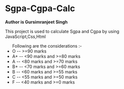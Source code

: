 # Sgpa-Cgpa-Calc
<p><b>Author is Gursimranjeet Singh</b></p>
<p>This project is used to calculate Sgpa and Cgpa by using JavaScript,Css,Html</p>
<ul>
 Following are the considerations :-
 <li>O -- &gt=90 marks</li>
 <li>A+ -- &lt90 marks and &gt=80 marks</li>
 <li>A -- &lt80 marks and &gt=70 marks</li>
 <li>B+ -- &lt70 marks and &gt=60 marks</li>
 <li>B -- &lt60 marks and &gt=55 marks</li>
 <li>C -- &lt55 marks and &gt=50 marks</li>
 <li>F -- &lt40 marks and &gt=0 marks</li>
 
</ul>